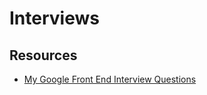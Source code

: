 # Interviews

## Resources

- [My Google Front End Interview Questions](https://medium.com/codex/my-google-front-end-interview-questions-bca96925c16a)
